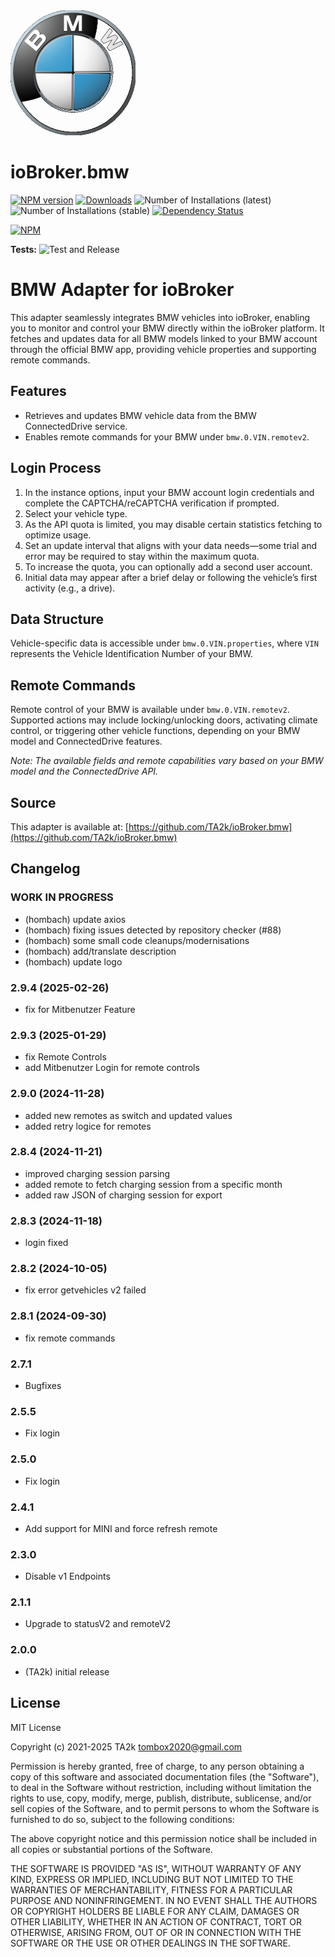 <img src="admin/bmw.png" alt="Logo" width="200"/>

# ioBroker.bmw

[![NPM version](https://img.shields.io/npm/v/iobroker.bmw.svg)](https://www.npmjs.com/package/iobroker.bmw)
[![Downloads](https://img.shields.io/npm/dm/iobroker.bmw.svg)](https://www.npmjs.com/package/iobroker.bmw)
![Number of Installations (latest)](https://iobroker.live/badges/bmw-installed.svg)
![Number of Installations (stable)](https://iobroker.live/badges/bmw-stable.svg)
[![Dependency Status](https://img.shields.io/david/TA2k/iobroker.bmw.svg)](https://david-dm.org/TA2k/iobroker.bmw)

[![NPM](https://nodei.co/npm/iobroker.bmw.png?downloads=true)](https://nodei.co/npm/iobroker.bmw/)

**Tests:** ![Test and Release](https://github.com/TA2k/ioBroker.bmw/workflows/Test%20and%20Release/badge.svg)

# BMW Adapter for ioBroker

This adapter seamlessly integrates BMW vehicles into ioBroker, enabling you to monitor and control your BMW directly within the ioBroker platform. It fetches and updates data for all BMW models linked to your BMW account through the official BMW app, providing vehicle properties and supporting remote commands.

## Features
- Retrieves and updates BMW vehicle data from the BMW ConnectedDrive service.
- Enables remote commands for your BMW under `bmw.0.VIN.remotev2`.

## Login Process
1. In the instance options, input your BMW account login credentials and complete the CAPTCHA/reCAPTCHA verification if prompted.
2. Select your vehicle type.
3. As the API quota is limited, you may disable certain statistics fetching to optimize usage.
4. Set an update interval that aligns with your data needs—some trial and error may be required to stay within the maximum quota.
5. To increase the quota, you can optionally add a second user account.
6. Initial data may appear after a brief delay or following the vehicle’s first activity (e.g., a drive).

## Data Structure
Vehicle-specific data is accessible under `bmw.0.VIN.properties`, where `VIN` represents the Vehicle Identification Number of your BMW.

## Remote Commands
Remote control of your BMW is available under `bmw.0.VIN.remotev2`. Supported actions may include locking/unlocking doors, activating climate control, or triggering other vehicle functions, depending on your BMW model and ConnectedDrive features.

*Note: The available fields and remote capabilities vary based on your BMW model and the ConnectedDrive API.*

## Source
This adapter is available at: [https://github.com/TA2k/ioBroker.bmw](https://github.com/TA2k/ioBroker.bmw)

## Changelog

### **WORK IN PROGRESS**

- (hombach) update axios
- (hombach) fixing issues detected by repository checker (#88)
- (hombach) some small code cleanups/modernisations
- (hombach) add/translate description
- (hombach) update logo

### 2.9.4 (2025-02-26)

- fix for Mitbenutzer Feature

### 2.9.3 (2025-01-29)

- fix Remote Controls
- add Mitbenutzer Login for remote controls

### 2.9.0 (2024-11-28)

- added new remotes as switch and updated values
- added retry logice for remotes

### 2.8.4 (2024-11-21)

- improved charging session parsing
- added remote to fetch charging session from a specific month
- added raw JSON of charging session for export

### 2.8.3 (2024-11-18)

- login fixed

### 2.8.2 (2024-10-05)

- fix error getvehicles v2 failed

### 2.8.1 (2024-09-30)

- fix remote commands

### 2.7.1

- Bugfixes

### 2.5.5

- Fix login

### 2.5.0

- Fix login

### 2.4.1

- Add support for MINI and force refresh remote

### 2.3.0

- Disable v1 Endpoints

### 2.1.1

- Upgrade to statusV2 and remoteV2

### 2.0.0

- (TA2k) initial release

## License

MIT License

Copyright (c) 2021-2025 TA2k <tombox2020@gmail.com>

Permission is hereby granted, free of charge, to any person obtaining a copy
of this software and associated documentation files (the "Software"), to deal
in the Software without restriction, including without limitation the rights
to use, copy, modify, merge, publish, distribute, sublicense, and/or sell
copies of the Software, and to permit persons to whom the Software is
furnished to do so, subject to the following conditions:

The above copyright notice and this permission notice shall be included in all
copies or substantial portions of the Software.

THE SOFTWARE IS PROVIDED "AS IS", WITHOUT WARRANTY OF ANY KIND, EXPRESS OR
IMPLIED, INCLUDING BUT NOT LIMITED TO THE WARRANTIES OF MERCHANTABILITY,
FITNESS FOR A PARTICULAR PURPOSE AND NONINFRINGEMENT. IN NO EVENT SHALL THE
AUTHORS OR COPYRIGHT HOLDERS BE LIABLE FOR ANY CLAIM, DAMAGES OR OTHER
LIABILITY, WHETHER IN AN ACTION OF CONTRACT, TORT OR OTHERWISE, ARISING FROM,
OUT OF OR IN CONNECTION WITH THE SOFTWARE OR THE USE OR OTHER DEALINGS IN THE
SOFTWARE.
